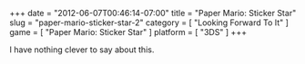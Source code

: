 +++
date = "2012-06-07T00:46:14-07:00"
title = "Paper Mario: Sticker Star"
slug = "paper-mario-sticker-star-2"
category = [ "Looking Forward To It" ]
game = [ "Paper Mario: Sticker Star" ]
platform = [ "3DS" ]
+++

I have nothing clever to say about this.